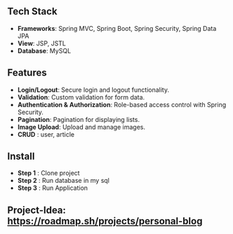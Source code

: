 ## Tech Stack
- **Frameworks**: Spring MVC, Spring Boot, Spring Security, Spring Data JPA
- **View**: JSP, JSTL
- **Database**: MySQL

## Features
- **Login/Logout**: Secure login and logout functionality.
- **Validation**: Custom validation for form data.
- **Authentication & Authorization**: Role-based access control with Spring Security.
- **Pagination**: Pagination for displaying lists.
- **Image Upload**: Upload and manage images.
- **CRUD** : user, article
## Install
- **Step 1** : Clone project 
- **Step 2** : Run database in my sql
- **Step 3** : Run Application

 ## Project-Idea: https://roadmap.sh/projects/personal-blog
